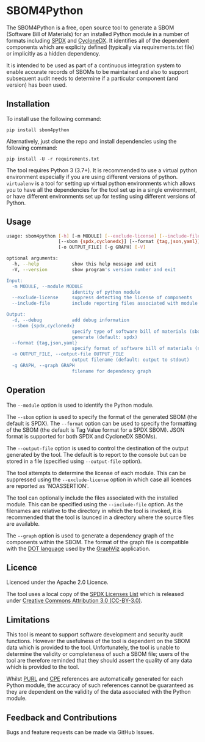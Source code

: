 # SBOM4Python

The SBOM4Python is a free, open source tool to generate a
SBOM (Software Bill of Materials) for an installed Python module in a number of formats including
[SPDX](https://www.spdx.org) and [CycloneDX](https://www.cyclonedx.org).
It identifies all of the dependent components which are
explicity defined (typically via requirements.txt file) or implicitly as a
hidden dependency.

It is intended to be used as part of a continuous integration system to enable accurate records of SBOMs to be maintained
and also to support subsequent audit needs to determine if a particular component (and version) has been used.

## Installation

To install use the following command:

`pip install sbom4python`

Alternatively, just clone the repo and install dependencies using the following command:

`pip install -U -r requirements.txt`

The tool requires Python 3 (3.7+). It is recommended to use a virtual python environment especially
if you are using different versions of python. `virtualenv` is a tool for setting up virtual python environments which
allows you to have all the dependencies for the tool set up in a single environment, or have different environments set
up for testing using different versions of Python.

## Usage

```bash
usage: sbom4python [-h] [-m MODULE] [--exclude-license] [--include-file] [-d]
                   [--sbom {spdx,cyclonedx}] [--format {tag,json,yaml}]
                   [-o OUTPUT_FILE] [-g GRAPH] [-V]

optional arguments:
  -h, --help            show this help message and exit
  -V, --version         show program's version number and exit

Input:
  -m MODULE, --module MODULE
                        identity of python module
  --exclude-license     suppress detecting the license of components
  --include-file        include reporting files associated with module

Output:
  -d, --debug           add debug information
  --sbom {spdx,cyclonedx}
                        specify type of software bill of materials (sbom) to
                        generate (default: spdx)
  --format {tag,json,yaml}
                        specify format of software bill of materials (sbom) (default: tag)
  -o OUTPUT_FILE, --output-file OUTPUT_FILE
                        output filename (default: output to stdout)
  -g GRAPH, --graph GRAPH
                        filename for dependency graph
```
						
## Operation

The `--module` option is used to identify the Python module.

The `--sbom` option is used to specify the format of the generated SBOM (the default is SPDX). The `--format` option
can be used to specify the formatting of the SBOM (the default is Tag Value format for a SPDX SBOM). JSON format is supported for both
SPDX and CycloneDX SBOMs).

The `--output-file` option is used to control the destination of the output generated by the tool. The
default is to report to the console but can be stored in a file (specified using `--output-file` option).

The tool attempts to determine the license of each module. This can be suppressed using the `--exclude-license` option in
which case all licences are reported as 'NOASSERTION'.

The tool can optionally include the files associated with the installed module. This can be specified using the `--include-file` option. As the filenames are
relative to the directory in which the tool is invoked, it is recommended that the tool is launced in a directory where the source files are available.

The `--graph` option is used to generate a dependency graph of the components within the SBOM. The format of the graph
file is compatible with the [DOT language](https://graphviz.org/doc/info/lang.html) used by the
[GraphViz](https://graphviz.org/) application.

## Licence

Licenced under the Apache 2.0 Licence.

The tool uses a local copy of the [SPDX Licenses List](https://github.com/spdx/license-list-data) which is released under
[Creative Commons Attribution 3.0 (CC-BY-3.0)](http://creativecommons.org/licenses/by/3.0/).

## Limitations

This tool is meant to support software development and security audit functions. However the usefulness of the tool is dependent on the SBOM data
which is provided to the tool. Unfortunately, the tool is unable to determine the validity or completeness of such a SBOM file; users of the tool
are therefore reminded that they should assert the quality of any data which is provided to the tool.

Whilst [PURL](https://github.com/package-url/purl-spec) and [CPE](https://nvd.nist.gov/products/cpe) references are automatically generated for each Python module, the accuracy
of such references cannot be guaranteed as they are dependent on the validity of the data associated with the Python module.

## Feedback and Contributions

Bugs and feature requests can be made via GitHub Issues.
